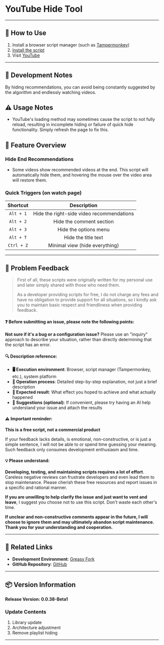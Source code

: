 # **YouTube Hide Tool**

---

## **👻 How to Use**

1. Install a browser script manager (such as [Tampermonkey](https://chrome.google.com/webstore/detail/tampermonkey/dhdgffkkebhmkfjojejmpbldmpobfkfo))
2. [Install the script](https://update.greasyfork.org/scripts/472081/YouTube%20Hide%20Tool.user.js)
3. Visit [YouTube](https://www.youtube.com/)

---

## **🚧 Development Notes**

By hiding recommendations, you can avoid being constantly suggested by the algorithm and endlessly watching videos.

## **⚠️ Usage Notes**
- YouTube's loading method may sometimes cause the script to not fully reload, resulting in incomplete hiding or failure of quick hide functionality. Simply refresh the page to fix this.

## **📜 Feature Overview**

### **Hide End Recommendations**
- Some videos show recommended videos at the end. This script will automatically hide them, and hovering the mouse over the video area will restore them.

### **Quick Triggers (on watch page)**

| **Shortcut** |              **Description**              |
| :----------: | :---------------------------------------: |
|  `Alt + 1`   | Hide the right-side video recommendations |
|  `Alt + 2`   |         Hide the comment section          |
|  `Alt + 3`   |           Hide the options menu           |
|  `Alt + T`   |            Hide the title text            |
|  `Ctrl + Z`  |      Minimal view (hide everything)       |

---

## 📣 Problem Feedback

> First of all, these scripts were originally written for my personal use and later simply shared with those who need them.
>
> As a developer providing scripts for free, I do not charge any fees and have no obligation to provide support for all situations, so I kindly ask you to maintain basic respect and friendliness when providing feedback.

#### ❓ Before submitting an issue, please note the following points:

**Not sure if it's a bug or a configuration issue?** Please use an "inquiry" approach to describe your situation, rather than directly determining that the script has an error.

#### 🔍 Description reference:

- **🖥️ Execution environment**: Browser, script manager (Tampermonkey, etc.), system platform
- **🧭 Operation process**: Detailed step-by-step explanation, not just a brief description
- **🎯 Expected result**: What effect you hoped to achieve and what actually happened
- **🤖 Suggestions (optional)**: If convenient, please try having an AI help understand your issue and attach the results

#### ⚠️ Important reminder:

**This is a free script, not a commercial product**

If your feedback lacks details, is emotional, non-constructive, or is just a simple sentence, I will not be able to or spend time guessing your meaning. Such feedback only consumes development enthusiasm and time.

#### 💡 Please understand:

**Developing, testing, and maintaining scripts requires a lot of effort**. Careless negative reviews can frustrate developers and even lead them to stop maintenance. Please cherish these free resources and report issues in a specific and rational manner.

**If you are unwilling to help clarify the issue and just want to vent and leave**, I suggest you choose not to use this script. Don't waste each other's time.

**If unclear and non-constructive comments appear in the future, I will choose to ignore them and may ultimately abandon script maintenance. Thank you for your understanding and cooperation.**

---

## **🔗 Related Links**

- **Development Environment**: [Greasy Fork](https://greasyfork.org/zh-TW/users/989635-canaan-hs)  
- **GitHub Repository**: [GitHub](https://github.com/Canaan-HS/MonkeyScript/tree/main/YTHideTool)

---

## **📦 Version Information**

**Release Version: 0.0.38-Beta1**

### **Update Contents**
1. Library update
2. Architecture adjustment
3. Remove playlist hiding

---